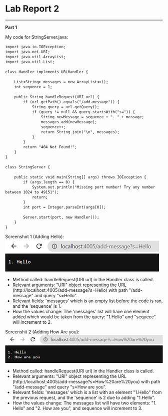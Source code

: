 # Lab Report 2
***

**Part 1**

My code for StringServer.java:
```
import java.io.IOException;
import java.net.URI;
import java.util.ArrayList;
import java.util.List;

class Handler implements URLHandler {

    List<String> messages = new ArrayList<>();
    int sequence = 1;

    public String handleRequest(URI url) {
        if (url.getPath().equals("/add-message")) {
            String query = url.getQuery();
            if (query != null && query.startsWith("s=")) {
                String newMessage = sequence + ". " + message;
                messages.add(newMessage);
                sequence++;
                return String.join("\n", messages);
            }
        }
        return "404 Not Found!";
    }
}

class StringServer {
   
    public static void main(String[] args) throws IOException {
        if (args.length == 0) {
            System.out.println("Missing port number! Try any number between 1024 to 49151");
            return;
        }
        int port = Integer.parseInt(args[0]);

        Server.start(port, new Handler());
    }
}
```
Screenshot 1 (Adding Hello):
![Image](AddingHello.png)	

* Method called: handleRequest(URI url) in the Handler class is called.
* Relevant arguments: "URI" object representing the URL (http://localhost:4005/add-message?s=Hello) with path "/add-message" and query "s=Hello".
* Relevant fields: 'messages' which is an empty list before the code is ran, and the 'sequence' is 1.
* How the values change: The 'messages' list will have one element added which would be taken from the query: "1.Hello" and "sequece" will increment to 2.

Screenshit 2 (Adding How Are you):
![Image](AddingHowAreYou.png)	

* Method called: handleRequest(URI url) in the Handler class is called.
* Relevant arguments: "URI" object representing the URL (http://localhost:4005/add-message?s=How%20are%20you) with path "/add-message" and query "s=How are you".
* Relevant fields: 'messages' which is a list with an element "1.Hello" from the previous request, and the 'sequence' is 2 due to adding "1.Hello".
* How the values change: The messages list will have two elements: "1. Hello" and "2. How are you", and sequence will increment to 3.




























